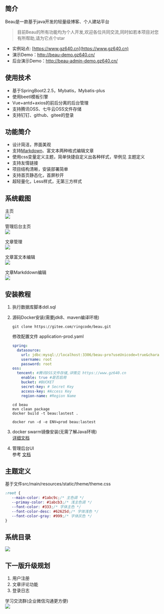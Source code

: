 ## 简介
Beau是一款基于java开发的轻量级博客、个人建站平台
> 目前Beau的所有功能均为个人开发,欢迎各位共同交流,同时如若本项目对您有所帮助,请为它点个star
* 实例站点: [https://www.gz640.cn](https://www.gz640.cn)
* 演示Demo：http://beau-demo.gz640.cn/
* 后台演示Demo：http://beau-admin-demo.gz640.cn/

## 使用技术
* 基于SpringBoot2.2.5，Mybatis，Mybatis-plus
* 使用beetl模板引擎
* Vue+antd+axios的前后分离的后台管理
* 支持腾讯OSS、七牛云OSS文件存储
* 支持钉钉、github、gitee的登录

## 功能简介
* 设计简洁，界面美观
* 支持[Markdown](https://www.markdownguide.org/)、富文本两种格式编辑文章
* 使用css变量定义主题，简单快捷自定义出各种样式，举例见 主题定义
* 支持友情链接
* 项目结构清晰，安装部署简单
* 支持首页静态化，首屏秒开
* 超轻量化，Less样式，无第三方样式


## 系统截图
主页  
![](https://gitee.com/lsl52640/files/raw/master/%E7%BD%91%E7%AB%99%E4%B8%BB%E9%A1%B5.jpg)

管理后台主页  
![](https://gitee.com/lsl52640/files/raw/master/%E5%B7%A5%E4%BD%9C%E5%8F%B0.jpg)

文章管理  
![](https://gitee.com/lsl52640/files/raw/master/%E6%96%87%E7%AB%A0%E7%AE%A1%E7%90%86.jpg)

文章富文本编辑  
![](https://gitee.com/lsl52640/files/raw/master/%E6%96%87%E7%AB%A0%E7%BC%96%E8%BE%91-HTML.jpg)

文章Markddown编辑  
![](https://gitee.com/lsl52640/files/raw/master/%E6%96%87%E7%AB%A0%E7%BC%96%E8%BE%91-markdown.jpg)
## 安装教程
1. 执行数据库脚本ddl.sql
2. 源码Docker安装(需要jdk8、maven编译环境)  
   ```
   git clone https://gitee.com/ringcode/beau.git  
   ```
   修改配置文件 application-prod.yaml
   ```yaml
   spring:
     datasource:
       url: jdbc:mysql://localhost:3306/beau-pro?useUnicode=true&characterEncoding=utf8&useSSL=false&serverTimezone=CST&allowPublicKeyRetrieval=true
       username: root
       password: root
   oss:
     tencent: #腾讯OSS文件存储,详情见 https://www.gz640.cn
       enable: true #是否启用
       bucket: #BUCKET
       secret-key: # Secret Key
       access-key: #Access Key
       region-name: #Region Name
   ```
   
   ``` 
   cd beau   
   mvn clean package  
   docker build -t beau:lastest . 
   ```
   
   ```
   docker run -d -e ENV=prod beau:lastest
   ```

3. docker swarm镜像安装(无需了解Java环境)    
   [详细文档](https://www.gz640.cn/article/435.html)

4. 管理后台UI  
   参考 [文档](https://gitee.com/ringcode/beau-ui)
## 主题定义
  基于文件src/main/resources/static/theme/theme.css  
```css
:root {
   --main-color: #1abc9c;/* 主色调 */
   --primay-color: #1abcb3;/* 浅主色调 */
   --font-color: #333;/* 字体主色 */
   --font-color-desc: #62625d;/* 字体浅色 */
   --font-color-gray: #999;/* 字体灰色 */
}
```

## 系统目录
![](https://gitee.com/lsl52640/files/raw/master/%E9%A1%B9%E7%9B%AE%E7%9B%AE%E5%BD%95.jpg)

## 下一版升级规划
1. 用户注册
2. 文章评论功能
3. 登录日志

学习交流群(企业微信沟通更方便)  
![](https://gitee.com/lsl52640/files/raw/master/contact_me_qr.png)
